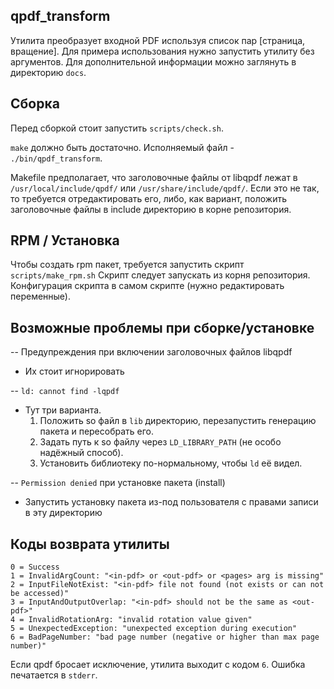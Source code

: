 ## qpdf_transform 

Утилита преобразует входной PDF используя список пар [страница, вращение].
Для примера использования нужно запустить утилиту без аргументов.
Для дополнительной информации можно заглянуть в директорию `docs`.

## Сборка

Перед сборкой стоит запустить `scripts/check.sh`.

`make` должно быть достаточно. 
Исполняемый файл - `./bin/qpdf_transform`.

Makefile предполагает, что заголовочные файлы от libqpdf лежат в
`/usr/local/include/qpdf/` или `/usr/share/include/qpdf/`.
Если это не так, то требуется отредактировать его,
либо, как вариант, положить заголовочные файлы в include директорию
в корне репозитория.

## RPM / Установка

Чтобы создать rpm пакет, требуется запустить скрипт `scripts/make_rpm.sh`
Скрипт следует запускать из корня репозитория.
Конфигурация скрипта в самом скрипте (нужно редактировать переменные).

## Возможные проблемы при сборке/установке

-- Предупреждения при включении заголовочных файлов libqpdf  
- Их стоит игнорировать  

-- `ld: cannot find -lqpdf`  
- Тут три варианта. 
  1. Положить so файл в `lib` директорию, перезапустить генерацию пакета и пересобрать его.
  2. Задать путь к so файлу через `LD_LIBRARY_PATH` (не особо надёжный способ).
  3. Установить библиотеку по-нормальному, чтобы `ld` её видел.

-- `Permission denied` при установке пакета (install)  
- Запустить установку пакета из-под пользователя с правами записи в эту директорию

## Коды возврата утилиты

```
0 = Success
1 = InvalidArgCount: "<in-pdf> or <out-pdf> or <pages> arg is missing"
2 = InputFileNotExist: "<in-pdf> file not found (not exists or can not be accessed)"
3 = InputAndOutputOverlap: "<in-pdf> should not be the same as <out-pdf>"
4 = InvalidRotationArg: "invalid rotation value given"
5 = UnexpectedException: "unexpected exception during execution"
6 = BadPageNumber: "bad page number (negative or higher than max page number)"
```
Если qpdf бросает исключение, утилита выходит с кодом `6`.
Ошибка печатается в `stderr`.
